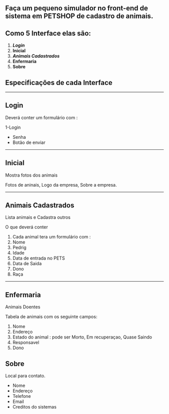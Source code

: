 ## Faça um pequeno simulador no front-end de sistema em PETSHOP de cadastro de animais.

## Como 5 Interface elas são: 
1. ***Login***
2. **Inicial**
3. ***Animais Cadastrados***
4. **Enfermaria**
5. **Sobre**



## Especificações de cada Interface
----
## Login 
Deverá conter um formulário com :

1-Login
- Senha 
- Botão de enviar



-----
## Inicial  
Mostra fotos dos animais 

Fotos de aninais, Logo da empresa, Sobre a empresa.

----
## Animais Cadastrados
Lista animais e Cadastra outros 


O que deverá conter 
1. Cada animal tera um formulário com  : 
1. Nome 
1. Pedrig
1. Idade
1. Data de entrada no PETS
1. Data de Saida
1. Dono
1. Raça

-----
## Enfermaria 
Animais Doentes

Tabela de animais com os seguinte campos:

1. Nome 
1. Endereço 
1. Estado do animal : pode ser Morto, Em recuperaçao, Quase Saindo
1. Responsavel
1. Dono

## Sobre 
Local para contato.

* Nome 
* Endereço 
* Telefone
* Email
* Creditos do sistemas





